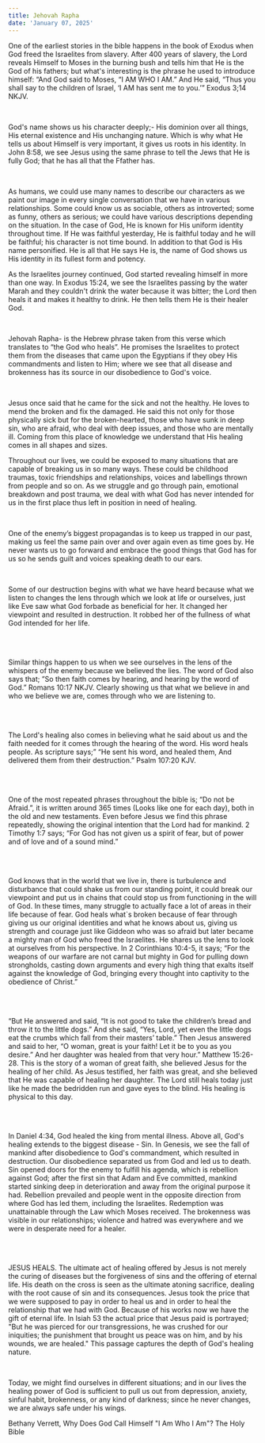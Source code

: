 ```yaml
---
title: Jehovah Rapha
date: 'January 07, 2025'
---
```


<script>
  import { theme2 } from '../../../../store/themes/theme2.svelte';
  import ArticleHero from '../../../../components/article_components/article_hero.svelte';
  import ArticleHeader from '../../../../components/article_components/article_header.svelte';
</script>

<ArticleHero 
  title={title} 
  date={date}
  subtopic={theme2.subtopics[2]} 
/>

<ArticleHeader name="The name of God" />

One of the earliest stories in the bible happens in the book of Exodus when God freed the Israelites from slavery. After 400 years of slavery, the Lord reveals Himself to Moses in the burning bush and tells him that He is the God of his fathers; but what's interesting is the phrase he used to introduce himself: “And God said to Moses, “I AM WHO I AM.” And He said, “Thus you shall say to the children of Israel, ‘I AM has sent me to you.’” Exodus 3;14 NKJV.

<br/>
 
God's name shows us his character deeply;- His dominion over all things, His eternal existence and His unchanging nature. Which is why what He tells us about Himself is very important, it gives us roots in his identity. In John 8:58, we see Jesus using the same phrase to tell the Jews that He is fully God; that he has all that the Ffather has.

<br />
 
As humans, we could use many names to describe our characters as we paint our image in every single conversation that we have in various relationships. Some could know us as sociable, others as introverted; some as funny, others as serious; we could have various descriptions depending on the situation. In the case of God, He is known for His uniform identity throughout time. If He was faithful yesterday, He is faithful today and he will be faithful; his character is not time bound. In addition to that God is His name personified. He is all that He says He is, the name of God shows us His identity in its fullest form and potency.

<ArticleHeader content="The healer God" />

As the Israelites journey continued, God started revealing himself in more than one way. In Exodus 15:24, we see the Israelites passing by the water Marah and they couldn't drink the water because it was bitter; the Lord then heals it and makes it healthy to drink. He then tells them He is their healer God.

<br />
 
Jehovah Rapha- is the Hebrew phrase taken from this verse which translates to “the God who heals”. He promises the Israelites to protect them from the diseases that came upon the Egyptians if they obey His commandments and listen to Him; where we see that all disease and brokenness has its source in our disobedience to God's voice.

<br />
 
Jesus once said that he came for the sick and not the healthy. He loves to mend the broken and fix the damaged. He said this not only for those physically sick but for the broken-hearted, those who have sunk in deep sin, who are afraid, who deal with deep issues, and those who are mentally ill. Coming from this place of knowledge we understand that His healing comes in all shapes and sizes.

<ArticleHeader content="God's healing is not bound" />

Throughout our lives, we could be exposed to many situations that are capable of breaking us in so many ways. These could be childhood traumas, toxic friendships and relationships, voices and labellings thrown from people and so on. As we struggle and go through pain, emotional breakdown and post trauma, we deal with what God has never intended for us in the first place thus left in position in need of healing.

<br />
 
One of the enemy’s biggest propagandas is to keep us trapped in our past, making us feel the same pain over and over again even as time goes by. He never wants us to go forward and embrace the good things that God has for us so he sends guilt and voices speaking death to our ears. 
 
<br />
 
Some of our destruction begins with what we have heard because what we listen to changes the lens through which we look at life or ourselves, just like Eve saw what God forbade as beneficial for her. It changed her viewpoint and resulted in destruction. It robbed her of the fullness of what God intended for her life.

<br/>
<br/>
 
Similar things happen to us when we see ourselves in the lens of the whispers of the enemy because we believed the lies. The word of God also says that; ”So then faith comes by hearing, and hearing by the word of God.” Romans 10:17 NKJV. Clearly showing us that what we believe in and who we believe we are, comes through who we are listening to.

<br/>
<br/>
 
The Lord's healing also comes in believing what he said about us and the faith needed for it comes through the hearing of the word. His word heals people. As scripture says;” “He sent his word, and healed them, And delivered them from their destruction.” Psalm 107:20 KJV.

<br/>
<br/>
 
One of the most repeated phrases throughout the bible is; “Do not be Afraid.”, it is written around 365 times (Looks like one for each day), both in the old and new testaments. Even before Jesus we find this phrase repeatedly, showing the original intention that the Lord had for mankind. 2 Timothy 1:7 says; “For God has not given us a spirit of fear, but of power and of love and of a sound mind.”

<br/>
<br/>
 
God knows that in the world that we live in, there is turbulence and disturbance that could shake us from our standing point, it could break our viewpoint and put us in chains that could stop us from functioning in the will of God. In these times, many struggle to actually face a lot of areas in their life because of fear. God heals what`s broken because of fear through giving us our original identities and what he knows about us, giving us strength and courage just like Giddeon who was so afraid but later became a mighty man of God who freed the Israelites. He shares us the lens to look at ourselves from his perspective. 
In 2 Corinthians 10:4-5, it says; “For the weapons of our warfare are not carnal but mighty in God for pulling down strongholds, casting down arguments and every high thing that exalts itself against the knowledge of God, bringing every thought into captivity to the obedience of Christ.”

<br/>
<br/>
 
“But He answered and said, “It is not good to take the children’s bread and throw it to the little dogs.” And she said, “Yes, Lord, yet even the little dogs eat the crumbs which fall from their masters’ table.” Then Jesus answered and said to her, “O woman, great is your faith! Let it be to you as you desire.” And her daughter was healed from that very hour.” Matthew 15:26-28. This is the story of a woman of great faith, she believed Jesus for the healing of her child. As Jesus testified, her faith was great, and she believed that He was capable of healing her daughter. The Lord still heals today just like he made the bedridden run and gave eyes to the blind. His healing is physical to this day.

<br/>
<br/>
 
In Daniel 4:34, God healed the king from mental illness. Above all, God's healing extends to the biggest disease - Sin. In Genesis, we see the fall of mankind after disobedience to God's commandment, which resulted in destruction. Our disobedience separated us from God and led us to death. 
Sin opened doors for the enemy to fulfill his agenda, which is rebellion against God; after the first sin that Adam and Eve committed, mankind started sinking deep in deterioration and away from the original purpose it had. Rebellion prevailed and people went in the opposite direction from where God has led them, including the Israelites. Redemption was unattainable through the Law which Moses received. The brokenness was visible in our relationships; violence and hatred was everywhere and we were in desperate need for a healer.

<br/>
<br/>

JESUS HEALS. The ultimate act of healing offered by Jesus is not merely the curing of diseases but the forgiveness of sins and the offering of eternal life. His death on the cross is seen as the ultimate atoning sacrifice, dealing with the root cause of sin and its consequences. Jesus took the price that we were supposed to pay in order to heal us and in order to heal the relationship that we had with God. Because of his works now we have the gift of eternal life.
In Isiah 53 the actual price that Jesus paid is portrayed; "But he was pierced for our transgressions, he was crushed for our iniquities; the punishment that brought us peace was on him, and by his wounds, we are healed." This passage captures the depth of God's healing nature.

<br/>

Today, we might find ourselves in different situations; and in our lives the healing power of God is sufficient to pull us out from depression, anxiety, sinful habit, brokenness, or any kind of darkness; since he never changes, we are always safe under his wings.

<ArticleHeader content="References" />
Bethany Verrett, Why Does God Call Himself "I Am Who I Am"?
The Holy Bible
